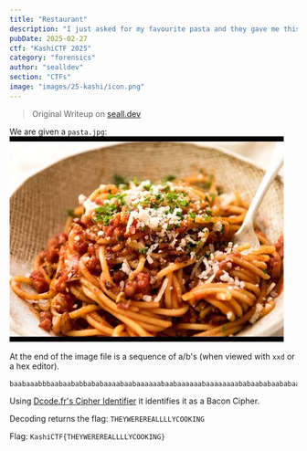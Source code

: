 ```yaml
---
title: "Restaurant"
description: "I just asked for my favourite pasta and they gave me this. Are these guys STUPID? Maybe in the end they may give me something real. (Wrap the text in `KashiCTF{}`)"
pubDate: 2025-02-27
ctf: "KashiCTF 2025"
category: "forensics"
author: "sealldev"
section: "CTFs"
image: "images/25-kashi/icon.png"
---
```


> Original Writeup on [seall.dev](https://seall.dev/posts/kashictf2025#restaurant)

We are given a `pasta.jpg`:
![pasta.jpg](images/25-kashi/pasta.jpg)

At the end of the image file is a sequence of a/b's (when viewed with `xxd` or a hex editor).

```
baabaaabbbaabaababbababaaaabaabaaaaaabaabaaaaaabaaaaaaaababaababaababaababababbaaaabaabbababbababaababaaaabbaaaabba
```

Using [Dcode.fr's Cipher Identifier](https://www.dcode.fr/cipher-identifier) it identifies it as a Bacon Cipher.

Decoding returns the flag: `THEYWEREREALLLLYCOOKING`

Flag: `KashiCTF{THEYWEREREALLLLYCOOKING}`

